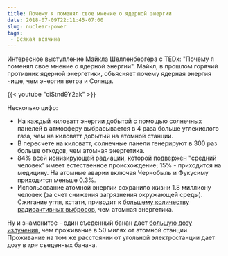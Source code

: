 ```yaml
---
title: Почему я поменял свое мнение о ядерной энергии
date: 2018-07-09T22:11:45-07:00
slug: nuclear-power
tags:
 - Всякая всячина
---
```


Интересное выступление Майкла Шелленбергера с TEDx: "Почему я поменял свое
мнение о ядерной энергии". Майкл, в прошлом горячий противник ядерной
энергетики, объясняет почему ядерная энергия чище, чем энергия ветра и
Солнца.

{{< youtube "ciStnd9Y2ak" >}}

Несколько цифр:

 * На каждый киловатт энергии добытой с помощью солнечных панелей в атмосферу
   выбрасывается в 4 раза больше углекислого газа, чем на киловатт добытый на
   атомной станции.
 * В пересчете на киловатт, солнечные панели генерируют в 300 раз больше
   отходов, чем атомная энергетика.
 * 84% всей ионизирующей радиации, которой подвержен "средний человек" имеет
   естественное происхождение; 15% - приходится на медицину. На атомные аварии
   включая Чернобыль и Фукусиму приходится меньше 0.3%.
 * Использование атомной энергии сохранило жизни 1.8 миллиону человек (за счет
   снижения загрязнения окружающей среды). Сжигание угля, кстати, приводит к
   [большему количеству радиоактивных выбросов][1], чем атомная энергетика.

Ну и знаменитое - один съеденный банан дает [большую дозу излучения][2], чем
проживание в 50 милях от атомной станции. Проживание на том же расстоянии от
угольной электростанции дает дозу в _три_ съеденных банана.

<!--more-->

[1]: https://www.scientificamerican.com/article/coal-ash-is-more-radioactive-than-nuclear-waste/
[2]: https://xkcd.com/radiation/
